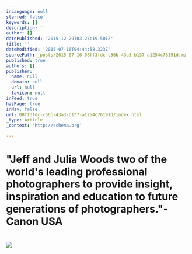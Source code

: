 ```yaml
---
inLanguage: null
starred: false
keywords: []
description: ''
author: []
datePublished: '2015-12-29T03:25:19.501Z'
title: ''
dateModified: '2015-07-16T04:44:58.323Z'
sourcePath: _posts/2015-07-16-08ff3fdc-c56b-43a3-b137-a1254c76191d.md
published: true
authors: []
publisher:
  name: null
  domain: null
  url: null
  favicon: null
inFeed: true
hasPage: true
inNav: false
url: 08ff3fdc-c56b-43a3-b137-a1254c76191d/index.html
_type: Article
_context: 'http://schema.org'

---
```

# "Jeff and Julia Woods two of the world's leading professional photographers to provide insight, inspiration and education to future generations of photographers."-Canon USA

# ![](https://the-grid-user-content.s3-us-west-2.amazonaws.com/a5f698b0-7a4d-494e-a5d0-7a6a56808694.gif)